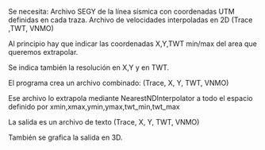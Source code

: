 Se necesita: 
Archivo SEGY de la línea sísmica con coordenadas UTM definidas en cada traza.
Archivo de velocidades interpoladas en 2D (Trace ,TWT, VNMO)

Al principio hay que indicar las coordenadas X,Y,TWT min/max del area que queremos extrapolar.

Se indica también la resolución en X,Y y en TWT.

El programa crea un archivo combinado: (Trace, X, Y, TWT, VNMO)

Ese archivo lo extrapola mediante NearestNDInterpolator a todo el espacio definido por xmin,xmax,ymin,ymax,twt_min,twt_max 

La salida es un archivo de texto (Trace, X, Y, TWT, VNMO)

También se grafica la salida en 3D.
